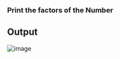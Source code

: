 ### Print the factors of the Number
## Output
![image](https://github.com/priyakumari02/RISC-V-Task-1/assets/77202746/fe10d4e1-a991-4aab-8690-ad1ff787b32a)
